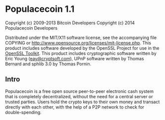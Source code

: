 Populacecoin 1.1
====================

Copyright (c) 2009-2013 Bitcoin Developers
Copyright (c) 2014 Populacecoin Developers

Distributed under the MIT/X11 software license, see the accompanying
file COPYING or http://www.opensource.org/licenses/mit-license.php.
This product includes software developed by the OpenSSL Project for use in the [OpenSSL Toolkit](http://www.openssl.org/). This product includes
cryptographic software written by Eric Young ([eay@cryptsoft.com](mailto:eay@cryptsoft.com)), UPnP software written by Thomas Bernard and
sphlib 3.0 by Thomas Pornin.


Intro
---------------------
Populacecoin is a free open source peer-to-peer electronic cash system that is
completely decentralized, without the need for a central server or trusted
parties.  Users hold the crypto keys to their own money and transact directly
with each other, with the help of a P2P network to check for double-spending.
